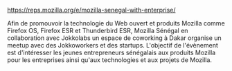 https://reps.mozilla.org/e/mozilla-senegal-with-enterprise/

Afin de promouvoir la technologie du Web ouvert et produits Mozilla comme Firefox OS, Firefox ESR et Thunderbird ESR, Mozilla Sénégal en collaboration avec Jokkolabs un espace de coworking à Dakar organise un meetup avec des Jokkoworkers et des startups. L'objectif de l'évènement est d'intéresser les jeunes entrepreneurs sénégalais aux produits Mozilla pour les entreprises ainsi qu'aux technologies et aux projets de Mozilla.